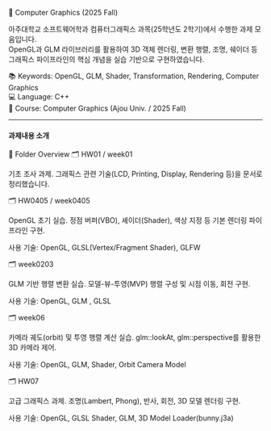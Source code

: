 🎨 Computer Graphics (2025 Fall)

아주대학교 소프트웨어학과 컴퓨터그래픽스 과목(25학년도 2학기)에서 수행한 과제 모음입니다. <br>
OpenGL과 GLM 라이브러리를 활용하여 3D 객체 렌더링, 변환 행렬, 조명, 쉐이더 등 
그래픽스 파이프라인의 핵심 개념을 실습 기반으로 구현하였습니다.

📚 Keywords: OpenGL, GLM, Shader, Transformation, Rendering, Computer Graphics<br>
💻 Language: C++ <br>
🏫 Course: Computer Graphics (Ajou Univ. / 2025 Fall) <br>

---
#### 과제내용 소개 

📁 Folder Overview
🗂️ HW01 / week01

기초 조사 과제.
그래픽스 관련 기술(LCD, Printing, Display, Rendering 등)을 문서로 정리했습니다.


🗂️ HW0405 / week0405

OpenGL 초기 실습.
정점 버퍼(VBO), 셰이더(Shader), 색상 지정 등 기본 렌더링 파이프라인 구현.

사용 기술: OpenGL, GLSL(Vertex/Fragment Shader), GLFW


🗂️ week0203

GLM 기반 행렬 변환 실습.
모델-뷰-투영(MVP) 행렬 구성 및 시점 이동, 회전 구현.

사용 기술: OpenGL, GLM , GLSL


🗂️ week06

카메라 궤도(orbit) 및 투영 행렬 계산 실습.
glm::lookAt, glm::perspective를 활용한 3D 카메라 제어.

사용 기술: OpenGL, GLM, Shader, Orbit Camera Model


🗂️ HW07

고급 그래픽스 과제.
조명(Lambert, Phong), 반사, 회전, 3D 모델 렌더링 구현.

사용 기술: OpenGL, GLSL Shader, GLM, 3D Model Loader(bunny.j3a)

